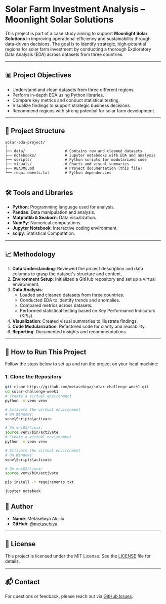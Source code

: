 # Solar Farm Investment Analysis – Moonlight Solar Solutions

This project is part of a case study aiming to support **Moonlight Solar Solutions** in improving operational efficiency and sustainability through data-driven decisions. The goal is to identify strategic, high-potential regions for solar farm investment by conducting a thorough Exploratory Data Analysis (EDA) across datasets from three countries.

---

## 📊 Project Objectives

- Understand and clean datasets from three different regions.
- Perform in-depth EDA using Python libraries.
- Compare key metrics and conduct statistical testing.
- Visualize findings to support strategic business decisions.
- Recommend regions with strong potential for solar farm development.

---



## 📁 Project Structure

```plaintext
solar-eda-project/
│
├── data/                  # Contains raw and cleaned datasets
├── notebooks/             # Jupyter notebooks with EDA and analysis
├── scripts/               # Python scripts for modularized code
├── visuals/               # Charts and visual summaries
├── README.md              # Project documentation (this file)
└── requirements.txt       # Python dependencies


```

## 🛠️ Tools and Libraries

- **Python**: Programming language used for analysis.
- **Pandas**: Data manipulation and analysis.
- **Matplotlib & Seaborn**: Data visualization.
- **NumPy**: Numerical computations.
- **Jupyter Notebook**: Interactive coding environment.
- **scipy**: Statistical Computation.
---

## 📈 Methodology

1. **Data Understanding**: Reviewed the project description and data columns to grasp the dataset's structure and content.
2. **Environment Setup**: Initialized a GitHub repository and set up a virtual environment.
3. **Data Analysis**:
   - Loaded and cleaned datasets from three countries.
   - Conducted EDA to identify trends and anomalies.
   - Compared metrics across datasets.
   - Performed statistical testing based on Key Performance Indicators (KPIs).
4. **Visualization**: Created visual summaries to illustrate findings.
5. **Code Modularization**: Refactored code for clarity and reusability.
6. **Reporting**: Documented insights and recommendations.

---

## 🚀 How to Run This Project

Follow the steps below to set up and run the project on your local machine:

### 1. Clone the Repository

```bash
git clone https://github.com/metasebiya/solar-challenge-week1.git
cd solar-challenge-week1
# Create a virtual environment
python -m venv venv

# Activate the virtual environment
# On Windows:
venv\Scripts\activate

# On macOS/Linux:
source venv/bin/activate
# Create a virtual environment
python -m venv venv

# Activate the virtual environment
# On Windows:
venv\Scripts\activate

# On macOS/Linux:
source venv/bin/activate

pip install -r requirements.txt

jupyter notebook
```

## 👤 Author

- **Name**: Metasebiya Akililu
- **GitHub**: [@metasebiya](https://github.com/metasebiya)

---

## 📄 License

This project is licensed under the MIT License. See the [LICENSE](LICENSE) file for details.

---

## 📬 Contact

For questions or feedback, please reach out via [GitHub Issues](https://github.com/metasebiya/solar-challenge-week1/issues).


